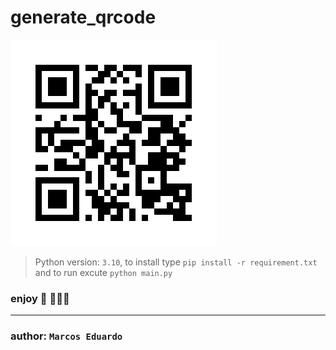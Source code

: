 # generate_qrcode

![alt](./static/qr_codes/02648d98-c7d5-487b-96a2-005b474d62f1.png?raw=true "https://moow.com.br")


> Python version: `3.10`, to install type `pip install -r requirement.txt` and to run excute `python main.py`

### enjoy 🤘 🚀🚀🚀
---

### author: `Marcos Eduardo`